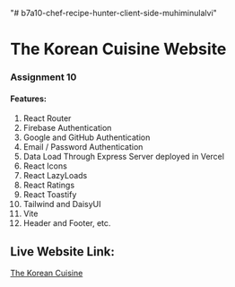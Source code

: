 "# b7a10-chef-recipe-hunter-client-side-muhiminulalvi" 

# The Korean Cuisine Website 

### Assignment 10

#### Features:
1. React Router
2. Firebase Authentication
3. Google and GitHub Authentication
4. Email / Password Authentication
5. Data Load Through Express Server deployed in Vercel
6. React Icons
7. React LazyLoads
8. React Ratings
9. React Toastify
10. Tailwind and DaisyUI
11. Vite
12. Header and Footer, etc.

## Live Website Link:

[The Korean Cuisine](https://assignment-10-92023.web.app/)